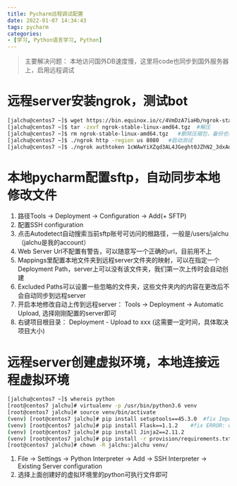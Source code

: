 ```yaml
---
title: Pycharm远程调试配置
date: 2022-01-07 14:34:43
tags: pycharm
categories:
- [学习, Python语言学习, Python]
---
```


> 主要解决问题： 本地访问国外DB速度慢，这里将code也同步到国外服务器上，启用远程调试

# 远程server安装ngrok，测试bot
```bash
[jalchu@centos7 ~]$ wget https://bin.equinox.io/c/4VmDzA7iaHb/ngrok-stable-linux-amd64.tgz --no-check-certificate  #下载
[jalchu@centos7 ~]$ tar -zxvf ngrok-stable-linux-amd64.tgz  #解压
[jalchu@centos7 ~]$ rm ngrok-stable-linux-amd64.tgz   #删除压缩包，备份也可以
[jalchu@centos7 ~]$ ./ngrok http -region us 8080   #启动测试
[jalchu@centos7 ~]$ ./ngrok authtoken 1cWAwYiXZqd3AL4JGeght0JZhN2_3dxAd6UXVxxxxx  #官网登录后获取的token，无token只能使用1个小时，1小时后需要重连
```


# 本地pycharm配置sftp，自动同步本地修改文件
1. 路径Tools -> Deployment -> Configuration -> Add(+ SFTP)
2. 配置SSH configuration
3. 点击Autodetect自动搜索当前sftp账号可访问的根路径，一般是/users/jalchu （jalchu是我的account）
4. Web Server Url不配置有警告，可以随意写一个正确的url，目前用不上
5. Mappings里配置本地文件夹到远程server文件夹的映射，可以在指定一个Deployment Path，server上可以没有该文件夹，我们第一次上传时会自动创建
6. Excluded Paths可以设置一些忽略的文件夹，这些文件夹内的内容在更改后不会自动同步到远程server
7. 开启本地修改自动上传到远程server： Tools -> Deployment -> Automatic Upload, 选择刚刚配置的server即可
8. 右键项目根目录： Deployment - Upload to xxx  (这需要一定时间，具体取决项目大小)



# 远程server创建虚拟环境，本地连接远程虚拟环境
```bash
[jalchu@centos7 ~]$ whereis python
[root@centos7 jalchu]# virtualenv -p /usr/bin/python3.6 venv
[root@centos7 jalchu]# source venv/bin/activate
(venv) [root@centos7 jalchu]# pip install setuptools==45.3.0  #fix ImportError: cannot import name 'Feature'
(venv) [root@centos7 jalchu]# pip install Flask==1.1.2    #fix ERROR: which is incompatible.
(venv) [root@centos7 jalchu]# pip install Jinja2==2.11.2
(venv) [root@centos7 jalchu]# pip install -r provision/requirements.txt
[root@centos7 jalchu]# chown -R jalchu:jalchu venv/
```
1. File -> Settings -> Python Interpreter -> Add -> SSH Interpreter -> Existing Server configuration
2. 选择上面创建好的虚拟环境里的python可执行文件即可
